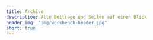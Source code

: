 ```yaml
---
title: Archive
description: Alle Beiträge und Seiten auf einen Blick
header_img: "img/workbench-header.jpg"
short: true
---
```

